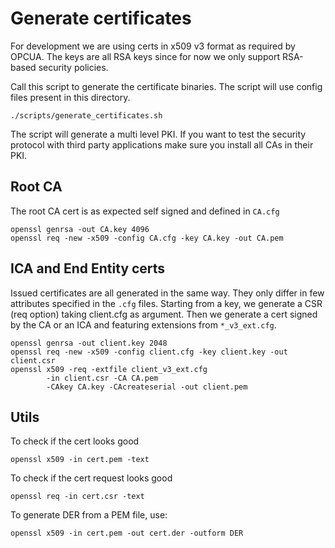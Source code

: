 # Generate certificates

For development we are using certs in x509 v3 format as required by OPCUA.
The keys are all RSA keys since for now we only support RSA-based security policies.

Call this script to generate the certificate binaries.
The script will use config files present in this directory.

    ./scripts/generate_certificates.sh

The script will generate a multi level PKI.
If you want to test the security protocol with third party applications
 make sure you install all CAs in their PKI.

## Root CA

The root CA cert is as expected self signed and defined in `CA.cfg`

    openssl genrsa -out CA.key 4096
    openssl req -new -x509 -config CA.cfg -key CA.key -out CA.pem

## ICA and End Entity certs

Issued certificates are all generated in the same way.
They only differ in few attributes specified in the `.cfg` files.
Starting from a key, we generate a CSR (req option) taking client.cfg as argument.
Then we generate a cert signed by the CA or an ICA and featuring extensions from `*_v3_ext.cfg`.

    openssl genrsa -out client.key 2048
    openssl req -new -x509 -config client.cfg -key client.key -out client.csr
    openssl x509 -req -extfile client_v3_ext.cfg
            -in client.csr -CA CA.pem
            -CAkey CA.key -CAcreateserial -out client.pem

## Utils

To check if the cert looks good

    openssl x509 -in cert.pem -text

To check if the cert request looks good

    openssl req -in cert.csr -text

To generate DER from a PEM file, use:

    openssl x509 -in cert.pem -out cert.der -outform DER
